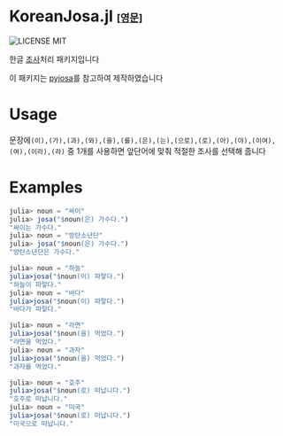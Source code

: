 # KoreanJosa.jl <font size=4>[[영문](README.md)]</font>
![LICENSE MIT](https://img.shields.io/badge/license-MIT-brightgreen.svg?style=flat-square)

한글 [조사](https://ko.wikipedia.org/wiki/토씨)처리 패키지입니다

이 패키지는 [pyjosa](https://github.com/myevan/pyjosa)를 참고하여 제작하였습니다

# Usage 

문장에`(이),(가),(과),(와),(을),(를),(은),(는),(으로),(로),(아),(야),(이여),(여),(이라),(라)` 중 1개를 사용하면 앞단어에 맞춰 적절한 조사를 선택해 줍니다  


# Examples

```julia
julia> noun = "싸이" 
julia> josa("$noun(은) 가수다.")
"싸이는 가수다."
julia> noun = "방탄소년단" 
julia> josa("$noun(은) 가수다.")	
"방탄소년단은 가수다."
```

```julia
julia> noun = "하늘" 
julia>josa("$noun(이) 파랗다.")	
"하늘이 파랗다."
julia> noun = "바다" 
julia>josa("$noun(이) 파랗다.")	
"바다가 파랗다."	
```

```julia
julia> noun = "라면" 
julia>josa("$noun(을) 먹었다.")	
"라면을 먹었다."
julia> noun = "과자" 
julia>josa("$noun(을) 먹었다.")
"과자를 먹었다."
```	

```julia
julia> noun = "호주" 
julia>josa("$noun(로) 떠납니다.")	
"호주로 떠납니다."
julia> noun = "미국" 
julia>josa("$noun(로) 떠납니다.")	
"미국으로 떠납니다."
```